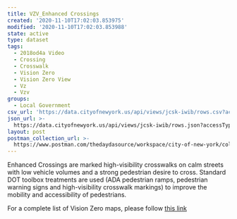 ```yaml
---
title: VZV_Enhanced Crossings
created: '2020-11-10T17:02:03.853975'
modified: '2020-11-10T17:02:03.853988'
state: active
type: dataset
tags:
  - 2018od4a Video
  - Crossing
  - Crosswalk
  - Vision Zero
  - Vision Zero View
  - Vz
  - Vzv
groups:
  - Local Government
csv_url: 'https://data.cityofnewyork.us/api/views/jcsk-iwib/rows.csv?accessType=DOWNLOAD'
json_url: >-
  https://data.cityofnewyork.us/api/views/jcsk-iwib/rows.json?accessType=DOWNLOAD
layout: post
postman_collection_url: >-
  https://www.postman.com/thedaydasource/workspace/city-of-new-york/collection/15909983-1b9795d3-2b83-4dc4-8cd9-70886a219eb7
---
```

Enhanced Crossings are marked high-visibility crosswalks on calm streets with low vehicle volumes and a strong pedestrian desire to cross. Standard DOT toolbox treatments are used (ADA pedestrian ramps, pedestrian warning signs and high-visibility crosswalk markings) to improve the mobility and accessibility of pedestrians.

For a complete list of Vision Zero maps, please follow <a href="https://data.cityofnewyork.us/browse?q=vzv&sortBy=last_modified&utf8=%E2%9C%93">this link</a>
